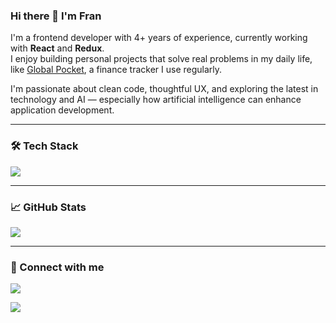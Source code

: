 ### Hi there 👋 I'm Fran

I'm a frontend developer with 4+ years of experience, currently working with **React** and **Redux**.  
I enjoy building personal projects that solve real problems in my daily life, like [Global Pocket](https://github.com/perezbenzi/global-pocket), a finance tracker I use regularly.

I'm passionate about clean code, thoughtful UX, and exploring the latest in technology and AI — especially how artificial intelligence can enhance application development.

---

### 🛠️ Tech Stack

<p>
  <img src="https://skillicons.dev/icons?i=react,redux,js,ts,html,css,tailwind,git,vite,nextjs" />
</p>

---

### 📈 GitHub Stats

<img src="https://github-readme-stats.vercel.app/api?username=perezbenzi&show_icons=true&theme=default&hide=issues&count_private=true" />

---

### 🔗 Connect with me

<p>
  <a href="https://www.linkedin.com/in/franciscoperezbenzi/">
    <img src="https://img.shields.io/badge/LinkedIn-Francisco%20Perez%20Benzi-0077B5?style=flat&logo=linkedin&logoColor=white" />
  </a>
</p>

<p>
  <a href="mailto:perezbenzif@gmail.com">
    <img src="https://img.shields.io/badge/Email-tuemail@gmail.com-D14836?style=flat&logo=gmail&logoColor=white" />
  </a>
</p>
